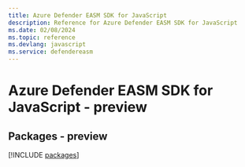 ```yaml
---
title: Azure Defender EASM SDK for JavaScript
description: Reference for Azure Defender EASM SDK for JavaScript
ms.date: 02/08/2024
ms.topic: reference
ms.devlang: javascript
ms.service: defendereasm
---
```

# Azure Defender EASM SDK for JavaScript - preview
## Packages - preview
[!INCLUDE [packages](defender-easm-index.md)]